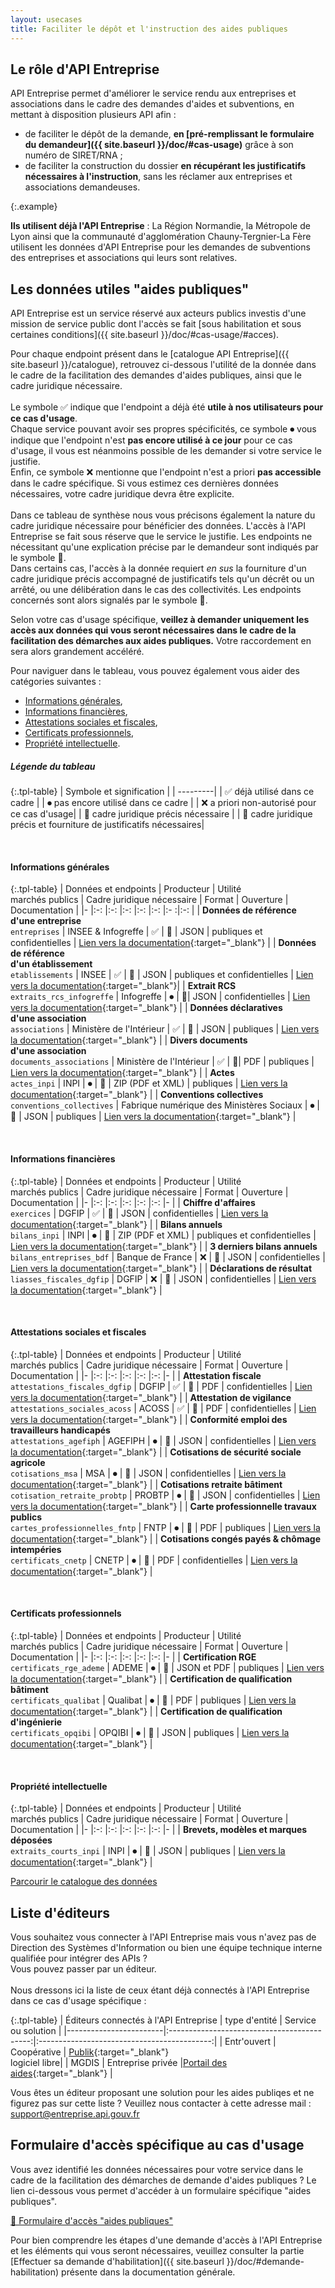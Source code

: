 ```yaml
---
layout: usecases
title: Faciliter le dépôt et l'instruction des aides publiques
---
```


## Le rôle d'API Entreprise

API Entreprise permet d'améliorer le service rendu aux entreprises et associations dans le cadre des demandes d'aides et subventions, en mettant à disposition plusieurs API afin : 

- de faciliter le dépôt de la demande, **en [pré-remplissant le formulaire du demandeur]({{ site.baseurl }}/doc/#cas-usage)** grâce à son numéro de SIRET/RNA ; 
- de faciliter la construction du dossier **en récupérant les justificatifs nécessaires à l'instruction**, sans les réclamer aux entreprises et associations demandeuses.

{:.example}

**Ils utilisent déjà l'API Entreprise** : La Région Normandie, la Métropole de Lyon ainsi que la communauté d'agglomération Chauny-Tergnier-La Fère utilisent les données d'API Entreprise pour les demandes de subventions des entreprises et associations qui leurs sont relatives.

## Les données utiles "aides publiques"

API Entreprise est un service réservé aux acteurs publics investis d'une mission de service public dont l'accès se fait [sous habilitation et sous certaines conditions]({{ site.baseurl }}/doc/#cas-usage/#acces).

Pour chaque endpoint présent dans le [catalogue API Entreprise]({{ site.baseurl }}/catalogue), retrouvez ci-dessous l'utilité de la donnée dans le cadre de la facilitation des demandes d'aides publiques, ainsi que le cadre juridique nécessaire.<br>
<br>
Le symbole ✅ indique que l'endpoint a déjà été **utile à nos utilisateurs pour ce cas d'usage**.<br> 
Chaque service pouvant avoir ses propres spécificités, ce symbole ⏺ vous indique que l'endpoint n'est **pas encore utilisé à ce jour** pour ce cas d'usage, il vous est néanmoins possible de les demander si votre service le justifie.<br> 
Enfin, ce symbole ❌ mentionne que l'endpoint n'est a priori **pas accessible** dans le cadre spécifique. Si vous estimez ces dernières données nécessaires, votre cadre juridique devra être explicite. <br>
<br>
Dans ce tableau de synthèse nous vous précisons également la nature du cadre juridique nécessaire pour bénéficier des données.
L'accès à l'API Entreprise se fait sous réserve que le service le justifie. Les endpoints ne nécessitant qu'une explication précise par le demandeur sont indiqués par le symbole 💬.<br> 
Dans certains cas, l'accès à la donnée requiert *en sus* la fourniture d'un cadre juridique précis accompagné de justificatifs tels qu'un décrêt ou un arrêté, ou une délibération dans le cas des collectivités. Les endpoints concernés sont alors signalés par le symbole 📜.

Selon votre cas d'usage spécifique, **veillez à demander uniquement les accès aux données qui vous seront nécessaires dans le cadre de la facilitation des démarches aux aides publiques.** Votre raccordement en sera alors grandement accéléré.

Pour naviguer dans le tableau, vous pouvez également vous aider des catégories suivantes : 
- [Informations générales](#infos_generales),
- [Informations financières](#infos_financieres),
- [Attestations sociales et fiscales](#attestations_sociales_fiscales),
- [Certificats professionnels](#certificats_pro),
- [Propriété intellectuelle](#propriete_intellectuelle).

##### Légende du tableau 

{:.tpl-table}
| Symbole et signification | 
| ---------|
| ✅  déjà utilisé dans ce cadre |
| ⏺  pas encore utilisé dans ce cadre |
| ❌  a priori non-autorisé pour ce cas d'usage|
| 💬  cadre juridique précis nécessaire |
| 📜  cadre juridique précis et fourniture de justificatifs nécessaires|

<br>

#### Informations générales <a id="infos_generales"></a>

{:.tpl-table}
| Données et endpoints 	| Producteur 	| Utilité<br>marchés publics 	| Cadre juridique nécessaire 	| Format 	| Ouverture 	| Documentation	|
|-	|:-:	|:-:	|:-:	|:-:	|:-:	|:-	:|:-:	|
| **Données de référence<br>d'une entreprise** 	<br>`entreprises` | INSEE & Infogreffe 	| ✅ 	| 💬 	| JSON 	| publiques et confidentielles	| [Lien vers la documentation](https://entreprise.api.gouv.fr/catalogue/#entreprises){:target="_blank"}  	|
| **Données de référence<br>d'un établissement** <br>	`etablissements` | INSEE 	| ✅ 	| 💬	| JSON 	| publiques et confidentielles	| 	[Lien vers la documentation](https://entreprise.api.gouv.fr/catalogue/#etablissements){:target="_blank"}|
| **Extrait  RCS** <br> `extraits_rcs_infogreffe` 	| Infogreffe 	|  ⏺ 	| 💬| JSON 	| confidentielles 	|  [Lien vers la documentation](https://entreprise.api.gouv.fr/catalogue/#extraits_rcs_infogreffe){:target="_blank"}	|
| **Données déclaratives<br>d'une association** <br> `associations`	| Ministère de l'Intérieur 	| ✅ 	| 💬 | JSON 	| publiques 	| [Lien vers la documentation](https://entreprise.api.gouv.fr/catalogue/#associations){:target="_blank"} 	|
| **Divers documents<br>d'une association** <br> `documents_associations`  	| Ministère de l'Intérieur 	| ✅ 	| 💬| PDF 	| publiques 	|  [Lien vers la documentation](https://entreprise.api.gouv.fr/catalogue/#documents_associations){:target="_blank"}	|
| **Actes**<br> `actes_inpi` 	| INPI 	|  ⏺ 	| 📜 | ZIP (PDF et XML) 	| publiques 	|  	[Lien vers la documentation](https://entreprise.api.gouv.fr/catalogue/#actes_inpi){:target="_blank"} |
| **Conventions collectives** <br> `conventions_collectives` 	| Fabrique numérique des Ministères Sociaux 	|  ⏺ 	| 📜 | JSON 	| publiques 	| [Lien vers la documentation](https://entreprise.api.gouv.fr/catalogue/#conventions_collectives){:target="_blank"} 	|

<br>

#### Informations financières <a id="infos_financieres"></a>

{:.tpl-table}
| Données et endpoints	| Producteur 	| Utilité<br>marchés publics 	| Cadre juridique nécessaire 	| Format 	| Ouverture 	|  Documentation	|
|-	|:-:	|:-:	|:-:	|:-:	|:-:	|-	|
| **Chiffre d'affaires**<br>`exercices` 	| DGFIP 	| ✅ 	| 📜 	| JSON 	| confidentielles 	| [Lien vers la documentation](https://entreprise.api.gouv.fr/catalogue/#exercices){:target="_blank"} 	|
| **Bilans annuels**<br>`bilans_inpi` 	| INPI 	|  ⏺ 	| 📜 	| ZIP (PDF et XML) 	| publiques et confidentielles 	| [Lien vers la documentation](https://entreprise.api.gouv.fr/catalogue/#bilans_inpi){:target="_blank"} 	|
| **3 derniers bilans annuels**<br>`bilans_entreprises_bdf` 	| Banque de France 	| ❌ 	| 📜 	| JSON 	| confidentielles 	| [Lien vers la documentation](https://entreprise.api.gouv.fr/catalogue/#bilans_entreprises_bdf){:target="_blank"} 	|
| **Déclarations de résultat**<br>`liasses_fiscales_dgfip` 	| DGFIP 	| ❌ 	| 📜 	| JSON 	| confidentielles 	| [Lien vers la documentation](https://entreprise.api.gouv.fr/catalogue/#liasses_fiscales_dgfip){:target="_blank"} 	|

<br>


#### Attestations sociales et fiscales <a id="attestations_sociales_fiscales"></a>


{:.tpl-table}
| Données et endpoints 	| Producteur 	| Utilité<br>marchés publics 	| Cadre juridique nécessaire 	| Format 	| Ouverture 	| Documentation 	|
|-	|:-:	|:-:	|:-:	|:-:	|:-:	|-	|
| **Attestation fiscale**<br>`attestations_fiscales_dgfip` 	| DGFIP 	| ✅ 	| 📜 	| PDF 	| confidentielles 	| [Lien vers la documentation](https://entreprise.api.gouv.fr/catalogue/#attestations_fiscales_dgfip){:target="_blank"} 	|
| **Attestation de vigilance**<br>`attestations_sociales_acoss` 	| ACOSS 	| ✅ 	| 📜 	| PDF 	| confidentielles 	| [Lien vers la documentation](https://entreprise.api.gouv.fr/catalogue/#attestations_sociales_acoss){:target="_blank"} 	|
| **Conformité emploi des travailleurs handicapés**<br>`attestations_agefiph` 	| AGEFIPH 	|  ⏺	| 📜 	| JSON 	| confidentielles 	| [Lien vers la documentation](https://entreprise.api.gouv.fr/catalogue/#attestations_agefiph){:target="_blank"} 	|
| **Cotisations de sécurité sociale agricole**<br>`cotisations_msa` 	| MSA 	|  ⏺	| 📜 	| JSON 	| confidentielles 	| [Lien vers la documentation](https://entreprise.api.gouv.fr/catalogue/#cotisations_msa){:target="_blank"} 	|
| **Cotisations retraite bâtiment**<br>`cotisation_retraite_probtp` 	| PROBTP 	|  ⏺	| 📜 	| JSON 	| confidentielles 	| [Lien vers la documentation](https://entreprise.api.gouv.fr/catalogue/#cotisation_retraite_probtp){:target="_blank"} 	|
| **Carte professionnelle travaux publics**<br>`cartes_professionnelles_fntp` 	| FNTP 	|  ⏺	| 📜 	| PDF 	| publiques 	| [Lien vers la documentation](https://entreprise.api.gouv.fr/catalogue/#cartes_professionnelles_fntp){:target="_blank"} 	|
| **Cotisations congés payés & chômage intempéries**<br>`certificats_cnetp` 	| CNETP 	|  ⏺	| 📜 	| PDF 	| confidentielles 	| [Lien vers la documentation](https://entreprise.api.gouv.fr/catalogue/#certificats_cnetp){:target="_blank"} 	|

<br>

#### Certificats professionnels <a id="certificats_pro"></a>

{:.tpl-table}
| Données et endpoints 	| Producteur 	| Utilité<br>marchés publics 	| Cadre juridique nécessaire 	| Format 	| Ouverture 	|  Documentation	|
|-	|:-:	|:-:	|:-:	|:-:	|:-:	|-	|
| **Certification RGE**<br>`certificats_rge_ademe` 	| ADEME 	|  ⏺	| 💬 	| JSON et PDF 	| publiques 	| [Lien vers la documentation](https://entreprise.api.gouv.fr/catalogue/#certificats_rge_ademe){:target="_blank"} 	|
| **Certification de qualification bâtiment**<br>`certificats_qualibat` 	| Qualibat 	|  ⏺	| 💬 	| PDF 	| publiques 	| [Lien vers la documentation](https://entreprise.api.gouv.fr/catalogue/#certificats_qualibat){:target="_blank"} 	|
| **Certification de qualification d'ingénierie**<br>`certificats_opqibi` 	| OPQIBI 	|  ⏺	| 💬 	| JSON 	| publiques 	| [Lien vers la documentation](https://entreprise.api.gouv.fr/catalogue/#certificats_opqibi){:target="_blank"} 	|

<br>

#### Propriété intellectuelle <a id="propriete_intellectuelle"></a>


{:.tpl-table}
| Données et endpoints 	| Producteur 	| Utilité<br>marchés publics 	| Cadre juridique nécessaire 	| Format 	| Ouverture 	|  Documentation	|
|-	|:-:	|:-:	|:-:	|:-:	|:-:	|-	|
| **Brevets, modèles et marques déposées**<br>`extraits_courts_inpi` 	| INPI  	|  ⏺ | 💬 	| JSON 	| publiques 	| [Lien vers la documentation](https://entreprise.api.gouv.fr/catalogue/#extraits_courts_inpi){:target="_blank"} 	|


  <a class="tpl-button tpl-button--primary" href="{{ site.baseurl }}/catalogue/">Parcourir le catalogue des données</a>


## Liste d'éditeurs

Vous souhaitez vous connecter à l'API Entreprise mais vous n'avez pas de Direction des Systèmes d'Information ou bien une équipe technique interne qualifiée pour intégrer des APIs ? 
<br> Vous pouvez passer par un éditeur. 
<br><br> Nous dressons ici la liste de ceux étant déjà connectés à l'API Entreprise dans ce cas d'usage spécifique :


{:.tpl-table}
| Éditeurs connectés à l'API Entreprise        |     type d'entité  |    Service ou solution     |
|------------------------|:-------------------------------------------:|:-------------------------------------------:|
|    Entr'ouvert  |  Coopérative | [Publik](https://publik.entrouvert.com/){:target="_blank"}<br> logiciel libre|
|    MGDIS   | Entreprise privée |[Portail des aides](https://www.mgdis.fr/nos-solutions/pilotage-des-aides-versees/){:target="_blank"}  |

Vous êtes un éditeur proposant une solution pour les aides publiqes et ne figurez pas sur cette liste ? Veuillez nous contacter à cette adresse mail : support@entreprise.api.gouv.fr

## Formulaire d'accès spécifique au cas d'usage

Vous avez identifié les données nécessaires pour votre service dans le cadre de la facilitation des démarches de demande d'aides publiques ? Le lien ci-dessous vous permet d'accéder à un formulaire spécifique "aides publiques".

  <a class="tpl-button tpl-button--primary" href="">🔑 Formulaire d'accès "aides publiques"</a>

Pour bien comprendre les étapes d'une demande d'accès à l'API Entreprise et les éléments qui vous seront nécessaires, veuillez consulter la partie [Effectuer sa demande d'habilitation]({{ site.baseurl }}/doc/#demande-habilitation) présente dans la documentation générale. 